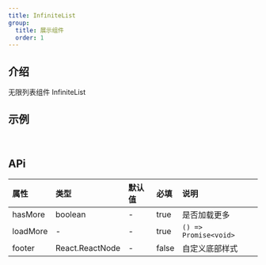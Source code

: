 ```yaml
---
title: InfiniteList
group:
  title: 展示组件
  order: 1
---
```


## 介绍

无限列表组件 InfiniteList
​

## 示例

<!-- 可以通过code加载示例代码，dumi会帮我们做解析 -->

<code src="./demo/base.tsx"></code>

​

## APi

<!-- 会生成api表格 -->

| 属性     | 类型            | 默认值 | 必填  | 说明                  |
| :------- | :-------------- | :----- | :---- | :-------------------- |
| hasMore  | boolean         | -      | true  | 是否加载更多          |
| loadMore | -               | -      | true  | `() => Promise<void>` |
| footer   | React.ReactNode | -      | false | 自定义底部样式        |

